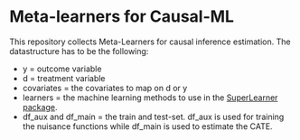 # Meta-learners for Causal-ML

This repository collects Meta-Learners for causal inference estimation. 
The datastructure has to be the following: 

* y = outcome variable
* d = treatment variable
* covariates = the covariates to map on d or y
* learners = the machine learning methods to use in the [SuperLearner package](https://cran.r-project.org/web/packages/SuperLearner/vignettes/Guide-to-SuperLearner.html).
* df_aux and df_main = the train and test-set. df_aux is used for training the nuisance functions while df_main is used to estimate the CATE. 

